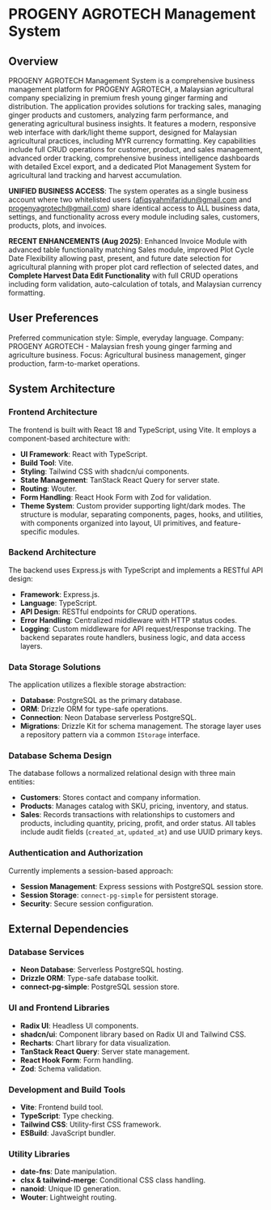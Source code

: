 # PROGENY AGROTECH Management System

## Overview
PROGENY AGROTECH Management System is a comprehensive business management platform for PROGENY AGROTECH, a Malaysian agricultural company specializing in premium fresh young ginger farming and distribution. The application provides solutions for tracking sales, managing ginger products and customers, analyzing farm performance, and generating agricultural business insights. It features a modern, responsive web interface with dark/light theme support, designed for Malaysian agricultural practices, including MYR currency formatting. Key capabilities include full CRUD operations for customer, product, and sales management, advanced order tracking, comprehensive business intelligence dashboards with detailed Excel export, and a dedicated Plot Management System for agricultural land tracking and harvest accumulation.

**UNIFIED BUSINESS ACCESS**: The system operates as a single business account where two whitelisted users (afiqsyahmifaridun@gmail.com and progenyagrotech@gmail.com) share identical access to ALL business data, settings, and functionality across every module including sales, customers, products, plots, and invoices.

**RECENT ENHANCEMENTS (Aug 2025)**: Enhanced Invoice Module with advanced table functionality matching Sales module, improved Plot Cycle Date Flexibility allowing past, present, and future date selection for agricultural planning with proper plot card reflection of selected dates, and **Complete Harvest Data Edit Functionality** with full CRUD operations including form validation, auto-calculation of totals, and Malaysian currency formatting.

## User Preferences
Preferred communication style: Simple, everyday language.
Company: PROGENY AGROTECH - Malaysian fresh young ginger farming and agriculture business.
Focus: Agricultural business management, ginger production, farm-to-market operations.

## System Architecture

### Frontend Architecture
The frontend is built with React 18 and TypeScript, using Vite. It employs a component-based architecture with:
- **UI Framework**: React with TypeScript.
- **Build Tool**: Vite.
- **Styling**: Tailwind CSS with shadcn/ui components.
- **State Management**: TanStack React Query for server state.
- **Routing**: Wouter.
- **Form Handling**: React Hook Form with Zod for validation.
- **Theme System**: Custom provider supporting light/dark modes.
The structure is modular, separating components, pages, hooks, and utilities, with components organized into layout, UI primitives, and feature-specific modules.

### Backend Architecture
The backend uses Express.js with TypeScript and implements a RESTful API design:
- **Framework**: Express.js.
- **Language**: TypeScript.
- **API Design**: RESTful endpoints for CRUD operations.
- **Error Handling**: Centralized middleware with HTTP status codes.
- **Logging**: Custom middleware for API request/response tracking.
The backend separates route handlers, business logic, and data access layers.

### Data Storage Solutions
The application utilizes a flexible storage abstraction:
- **Database**: PostgreSQL as the primary database.
- **ORM**: Drizzle ORM for type-safe operations.
- **Connection**: Neon Database serverless PostgreSQL.
- **Migrations**: Drizzle Kit for schema management.
The storage layer uses a repository pattern via a common `IStorage` interface.

### Database Schema Design
The database follows a normalized relational design with three main entities:
- **Customers**: Stores contact and company information.
- **Products**: Manages catalog with SKU, pricing, inventory, and status.
- **Sales**: Records transactions with relationships to customers and products, including quantity, pricing, profit, and order status.
All tables include audit fields (`created_at`, `updated_at`) and use UUID primary keys.

### Authentication and Authorization
Currently implements a session-based approach:
- **Session Management**: Express sessions with PostgreSQL session store.
- **Session Storage**: `connect-pg-simple` for persistent storage.
- **Security**: Secure session configuration.

## External Dependencies

### Database Services
- **Neon Database**: Serverless PostgreSQL hosting.
- **Drizzle ORM**: Type-safe database toolkit.
- **connect-pg-simple**: PostgreSQL session store.

### UI and Frontend Libraries
- **Radix UI**: Headless UI components.
- **shadcn/ui**: Component library based on Radix UI and Tailwind CSS.
- **Recharts**: Chart library for data visualization.
- **TanStack React Query**: Server state management.
- **React Hook Form**: Form handling.
- **Zod**: Schema validation.

### Development and Build Tools
- **Vite**: Frontend build tool.
- **TypeScript**: Type checking.
- **Tailwind CSS**: Utility-first CSS framework.
- **ESBuild**: JavaScript bundler.

### Utility Libraries
- **date-fns**: Date manipulation.
- **clsx & tailwind-merge**: Conditional CSS class handling.
- **nanoid**: Unique ID generation.
- **Wouter**: Lightweight routing.